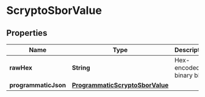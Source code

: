 

# ScryptoSborValue


## Properties

| Name | Type | Description | Notes |
|------------ | ------------- | ------------- | -------------|
|**rawHex** | **String** | Hex-encoded binary blob. |  |
|**programmaticJson** | [**ProgrammaticScryptoSborValue**](ProgrammaticScryptoSborValue.md) |  |  |



